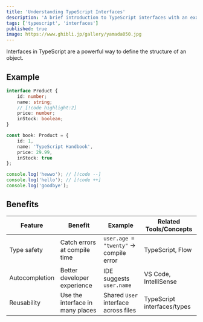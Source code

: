 ```yaml
---
title: 'Understanding TypeScript Interfaces'
description: 'A brief introduction to TypeScript interfaces with an example.'
tags: ['typescript', 'interfaces']
published: true
image: https://www.ghibli.jp/gallery/yamada050.jpg
---
```


Interfaces in TypeScript are a powerful way to define the structure of an object.

## Example

```ts
interface Product {
	id: number;
	name: string;
	// [!code highlight:2]
	price: number;
	inStock: boolean;
}

const book: Product = {
	id: 1,
	name: 'TypeScript Handbook',
	price: 29.99,
	inStock: true
};

console.log('hewwo'); // [!code --]
console.log('hello'); // [!code ++]
console.log('goodbye');
```

## Benefits

| Feature        | Benefit                          | Example                               | Related Tools/Concepts      |
| -------------- | -------------------------------- | ------------------------------------- | --------------------------- |
| Type safety    | Catch errors at compile time     | `user.age = "twenty"` → compile error | TypeScript, Flow            |
| Autocompletion | Better developer experience      | IDE suggests `user.name`              | VS Code, IntelliSense       |
| Reusability    | Use the interface in many places | Shared `User` interface across files  | TypeScript interfaces/types |
